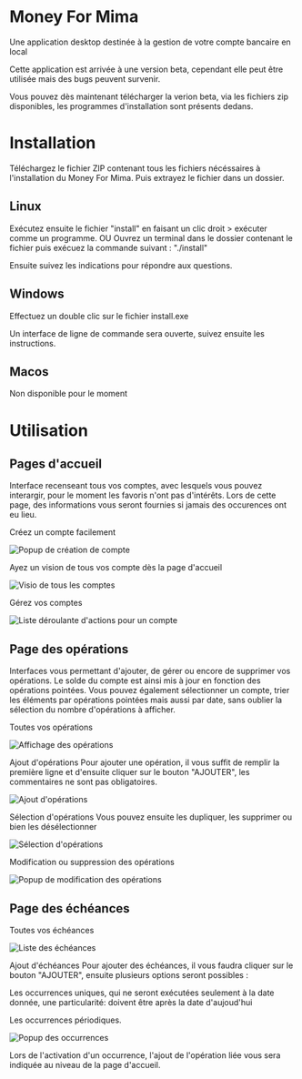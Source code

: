 # Money For Mima

Une application desktop destinée à la gestion de votre compte bancaire en local

Cette application est arrivée à une version beta, cependant elle peut être utilisée mais des bugs peuvent survenir.

Vous pouvez dès maintenant télécharger la verion beta, via les fichiers zip disponibles, les programmes d'installation sont présents dedans.

# Installation


Téléchargez le fichier ZIP contenant tous les fichiers nécéssaires à l'installation du Money For Mima. Puis extrayez le fichier dans un dossier.


## Linux

Exécutez ensuite le fichier "install" en faisant un clic droit > exécuter comme un programme.
OU
Ouvrez un terminal dans le dossier contenant le fichier puis exécuez la commande suivant : "./install"

Ensuite suivez les indications pour répondre aux questions.


## Windows

Effectuez un double clic sur le fichier install.exe

Un interface de ligne de commande sera ouverte, suivez ensuite les instructions.

## Macos

Non disponible pour le moment


# Utilisation

## Pages d'accueil
Interface recenseant tous vos comptes, avec lesquels vous pouvez interargir, pour le moment les favoris n'ont pas d'intérêts. Lors de cette page, des informations vous seront fournies si jamais des occurences ont eu lieu.

Créez un compte facilement

![Popup de création de compte](./assets/images/README/account_creation.png)

Ayez un vision de tous vos compte dès la page d'accueil

![Visio de tous les comptes](./assets/images/README/account_list.png)

Gérez vos comptes

![Liste déroulante d'actions pour un compte](./assets/images/README/account_dropdown.png)


## Page des opérations
Interfaces vous permettant d'ajouter, de gérer ou encore de supprimer vos opérations. Le solde du compte est ainsi mis à jour en fonction des opérations pointées. Vous pouvez également sélectionner un compte, trier les éléments par opérations pointées mais aussi par date, sans oublier la sélection du nombre d'opérations à afficher.

Toutes vos opérations

![Affichage des opérations](./assets/images/README/transactions_list.png)

Ajout d'opérations
Pour ajouter une opération, il vous suffit de remplir la première ligne et d'ensuite cliquer sur le bouton "AJOUTER", les commentaires ne sont pas obligatoires.

![Ajout d'opérations](./assets/images/README/transactions_adding.png)

Sélection d'opérations
Vous pouvez ensuite les dupliquer, les supprimer ou bien les désélectionner

![Sélection d'opérations](./assets/images/README/transactions_selecting.png)

Modification ou suppression des opérations

![Popup de modification des opérations](./assets/images/README/transactions_modify.png)


## Page des échéances

Toutes vos échéances

![Liste des échéances](./assets/images/README/due_list.png)

Ajout d'échéances
Pour ajouter des échéances, il vous faudra cliquer sur le bouton "AJOUTER", ensuite plusieurs options seront possibles : 

Les occurrences uniques, qui ne seront exécutées seulement à la date donnée, une particularité: doivent être après la date d'aujoud'hui

Les occurrences périodiques.

![Popup des occurrences](./assets/images/README/due_popup.png)

Lors de l'activation d'un occurrence, l'ajout de l'opération liée vous sera indiquée au niveau de la page d'accueil.

